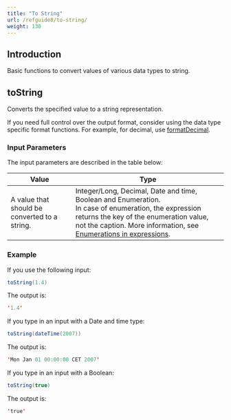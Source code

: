 ```yaml
---
title: "To String"
url: /refguide8/to-string/
weight: 130
---
```


## Introduction

Basic functions to convert values of various data types to string.

## toString

Converts the specified value to a string representation.

If you need full control over the output format, consider using the data type specific format functions. For example, for decimal, use [formatDecimal](/refguide8/parse-and-format-decimal-function-calls/).

### Input Parameters

The input parameters are described in the table below:

| Value                                         | Type                                                         |
| --------------------------------------------- | ------------------------------------------------------------ |
| A value that should be converted to a string. | Integer/Long, Decimal, Date and time, Boolean and Enumeration.<br />In case of enumeration, the expression returns the key of the enumeration value, not the caption. More information, see [Enumerations in expressions](/refguide8/enumerations-in-expressions/). |

### Example

If you use the following input:

```java {linenos=false}
toString(1.4)
```

The output is:

```java {linenos=false}
'1.4'
```

If you type in an input with a Date and time type:

```java {linenos=false}
toString(dateTime(2007))
```

The output is:

```java {linenos=false}
'Mon Jan 01 00:00:00 CET 2007'
```

If you type in an input with a Boolean:

```java {linenos=false}
toString(true)
```

The output is:

```java {linenos=false}
'true'
```
